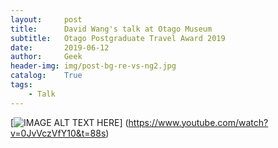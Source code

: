 ```yaml
---
layout:     post                          
title:      David Wang's talk at Otago Museum
subtitle:   Otago Postgraduate Travel Award 2019
date:       2019-06-12
author:     Geek                          
header-img: img/post-bg-re-vs-ng2.jpg          
catalog:    True                             
tags:
    - Talk
---
```


[![IMAGE ALT TEXT HERE](http://i3.ytimg.com/vi/0JvVczVfY10/maxresdefault.jpg)]
(https://www.youtube.com/watch?v=0JvVczVfY10&t=88s)


